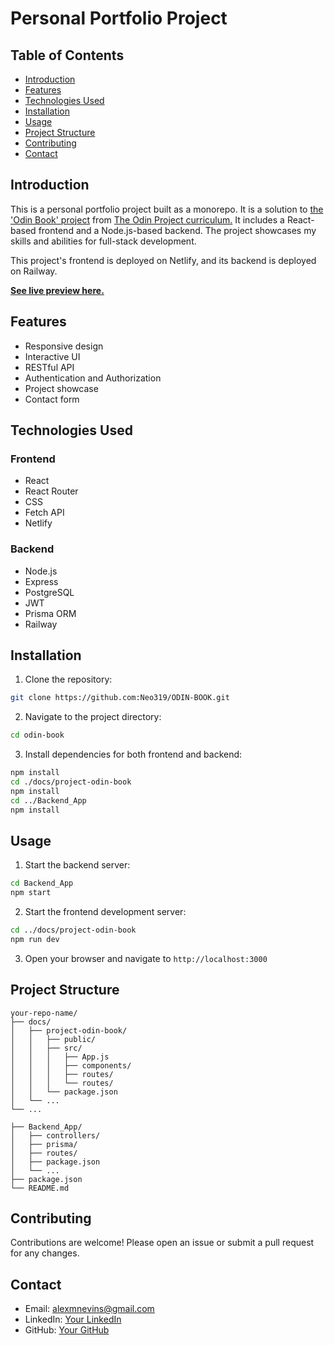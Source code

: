 # Personal Portfolio Project

## Table of Contents

- [Introduction](#introduction)
- [Features](#features)
- [Technologies Used](#technologies-used)
- [Installation](#installation)
- [Usage](#usage)
- [Project Structure](#project-structure)
- [Contributing](#contributing)
- [Contact](#contact)

## Introduction

This is a personal portfolio project built as a monorepo. It is a solution to [the 'Odin Book' project](https://www.theodinproject.com/lessons/node-path-nodejs-odin-book) from [The Odin Project curriculum.](https://www.theodinproject.com) It includes a React-based frontend and a Node.js-based backend. The project showcases my skills and abilities for full-stack development.

This project's frontend is deployed on Netlify, and its backend is deployed on Railway.

[**See live preview here.**](https://castordisaster-odin-book.netlify.app)

## Features

- Responsive design
- Interactive UI
- RESTful API
- Authentication and Authorization
- Project showcase
- Contact form

## Technologies Used

### Frontend

- React
- React Router
- CSS
- Fetch API
- Netlify

### Backend

- Node.js
- Express
- PostgreSQL
- JWT
- Prisma ORM
- Railway

## Installation

1. Clone the repository:

```sh
git clone https://github.com:Neo319/ODIN-BOOK.git
```

2. Navigate to the project directory:

```sh
cd odin-book
```

3. Install dependencies for both frontend and backend:

```sh
npm install
cd ./docs/project-odin-book
npm install
cd ../Backend_App
npm install
```

## Usage

1. Start the backend server:

```sh
cd Backend_App
npm start
```

2. Start the frontend development server:

```sh
cd ../docs/project-odin-book
npm run dev
```

3. Open your browser and navigate to `http://localhost:3000`

## Project Structure

```
your-repo-name/
├── docs/
│   ├── project-odin-book/
│   │   ├── public/
│   │   ├── src/
│   │   │   ├── App.js
│   │   │   ├── components/
│   │   │   ├── routes/
│   │   │   └── routes/
│   │   └── package.json
│   └── ...
└── ...

├── Backend_App/
│   ├── controllers/
│   ├── prisma/
│   ├── routes/
│   ├── package.json
│   └── ...
├── package.json
└── README.md
```

## Contributing

Contributions are welcome! Please open an issue or submit a pull request for any changes.

## Contact

- Email: alexmnevins@gmail.com
- LinkedIn: [Your LinkedIn](https://www.linkedin.com/in/alex-nevins-489488282/)
- GitHub: [Your GitHub](https://github.com/Neo319)
